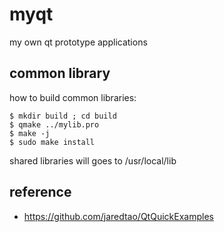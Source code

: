# myqt

my own qt prototype applications

## common library
how to build common libraries:
```
$ mkdir build ; cd build
$ qmake ../mylib.pro
$ make -j
$ sudo make install
```

shared libraries will goes to /usr/local/lib

## reference

- https://github.com/jaredtao/QtQuickExamples
